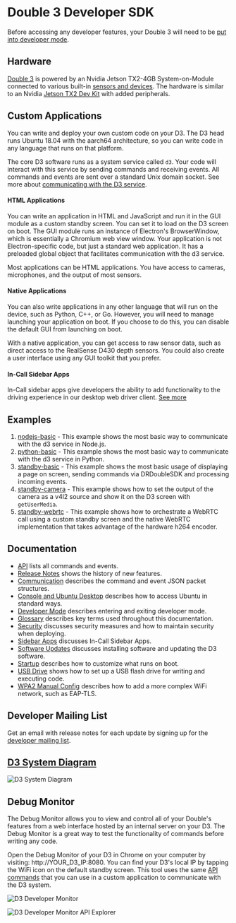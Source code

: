 # Double 3 Developer SDK

Before accessing any developer features, your Double 3 will need to be [put into developer mode](docs/Developer%20Mode.md).

## Hardware

[Double 3](https://www.doublerobotics.com/double3.html) is powered by an Nvidia Jetson TX2-4GB System-on-Module connected to various built-in [sensors and devices](https://www.doublerobotics.com/tech-specs.html). The hardware is similar to an Nvidia [Jetson TX2 Dev Kit](https://developer.nvidia.com/embedded/jetson-tx2-developer-kit) with added peripherals.

## Custom Applications

You can write and deploy your own custom code on your D3. The D3 head runs Ubuntu 18.04 with the aarch64 architecture, so you can write code in any language that runs on that platform.

The core D3 software runs as a system service called `d3`. Your code will interact with this service by sending commands and receiving events. All commands and events are sent over a standard Unix domain socket. See more about [communicating with the D3 service](docs/Communication.md).

#### HTML Applications

You can write an application in HTML and JavaScript and run it in the GUI module as a custom standby screen. You can set it to load on the D3 screen on boot. The GUI module runs an instance of Electron's BrowserWindow, which is essentially a Chromium web view window. Your application is not Electron-specific code, but just a standard web application. It has a preloaded global object that facilitates communication with the d3 service.

Most applications can be HTML applications. You have access to cameras, microphones, and the output of most sensors.

#### Native Applications

You can also write applications in any other language that will run on the device, such as Python, C++, or Go. However, you will need to manage launching your application on boot. If you choose to do this, you can disable the default GUI from launching on boot.

With a native application, you can get access to raw sensor data, such as direct access to the RealSense D430 depth sensors. You could also create a user interface using any GUI toolkit that you prefer.

#### In-Call Sidebar Apps

In-Call sidebar apps give developers the ability to add functionality to the driving experience in our desktop web driver client. [See more](docs/Sidebar%20Apps.md)

## Examples

1. [nodejs-basic](examples/nodejs-basic) - This example shows the most basic way to communicate with the d3 service in Node.js.
1. [python-basic](examples/python-basic) - This example shows the most basic way to communicate with the d3 service in Python.
1. [standby-basic](examples/standby-basic) - This example shows the most basic usage of displaying a page on screen, sending commands via DRDoubleSDK and processing incoming events.
1. [standby-camera](examples/standby-camera) - This example shows how to set the output of the camera as a v4l2 source and show it on the D3 screen with `getUserMedia`.
1. [standby-webrtc](examples/standby-webrtc) - This example shows how to orchestrate a WebRTC call using a custom standby screen and the native WebRTC implementation that takes advantage of the hardware h264 encoder.

## Documentation

- [API](docs/API.md) lists all commands and events.
- [Release Notes](RELEASE%20NOTES.md) shows the history of new features.
- [Communication](docs/Communication.md) describes the command and event JSON packet structures.
- [Console and Ubuntu Desktop](docs/Console%20and%20Ubuntu%20Desktop.md) describes how to access Ubuntu in standard ways.
- [Developer Mode](docs/Developer%20Mode.md) describes entering and exiting developer mode.
- [Glossary](docs/Glossary.md) describes key terms used throughout this documentation.
- [Security](docs/Security.md) discusses security measures and how to maintain security when deploying.
- [Sidebar Apps](docs/Sidebar%20Apps.md) discusses In-Call Sidebar Apps.
- [Software Updates](docs/Software%20Updates.md) discusses installing software and updating the D3 software.
- [Startup](docs/Startup.md) describes how to customize what runs on boot.
- [USB Drive](docs/USB%20Drive.md) shows how to set up a USB flash drive for writing and executing code.
- [WPA2 Manual Config](docs/WPA2%20Manual%20Config.md) describes how to add a more complex WiFi network, such as EAP-TLS.

## Developer Mailing List

Get an email with release notes for each update by signing up for the [developer mailing list](https://docs.google.com/forms/d/e/1FAIpQLSdviSXqa2-YE6DecT3w9RJP2q-_2P922gK_iuV6HcizZ65SnQ/viewform).

## [D3 System Diagram](system-diagram.pdf)

![D3 System Diagram](system-diagram-preview.png? "D3 System Diagram")

## Debug Monitor

The Debug Monitor allows you to view and control all of your Double's features from a web interface hosted by an internal server on your D3. The Debug Monitor is a great way to test the functionality of commands before writing any code.

Open the Debug Monitor of your D3 in Chrome on your computer by visiting: http://YOUR_D3_IP:8080. You can find your D3's local IP by tapping the WiFi icon on the default standby screen. This tool uses the same [API commands](docs/API.md) that you can use in a custom application to communicate with the D3 system.

![D3 Developer Monitor](monitor-preview.png "D3 Developer Monitor")

![D3 Developer Monitor API Explorer](monitor-api-preview.png "D3 Developer Monitor API Explorer")
